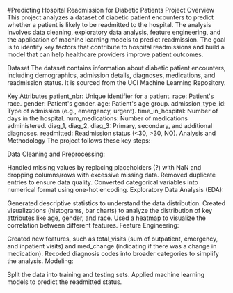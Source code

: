 #Predicting Hospital Readmission for Diabetic Patients
Project Overview
This project analyzes a dataset of diabetic patient encounters to predict whether a patient is likely to be readmitted to the hospital. The analysis involves data cleaning, exploratory data analysis, feature engineering, and the application of machine learning models to predict readmission. The goal is to identify key factors that contribute to hospital readmissions and build a model that can help healthcare providers improve patient outcomes.

Dataset
The dataset contains information about diabetic patient encounters, including demographics, admission details, diagnoses, medications, and readmission status. It is sourced from the UCI Machine Learning Repository.

Key Attributes
patient_nbr: Unique identifier for a patient.
race: Patient's race.
gender: Patient's gender.
age: Patient's age group.
admission_type_id: Type of admission (e.g., emergency, urgent).
time_in_hospital: Number of days in the hospital.
num_medications: Number of medications administered.
diag_1, diag_2, diag_3: Primary, secondary, and additional diagnoses.
readmitted: Readmission status (<30, >30, NO).
Analysis and Methodology
The project follows these key steps:

Data Cleaning and Preprocessing:

Handled missing values by replacing placeholders (?) with NaN and dropping columns/rows with excessive missing data.
Removed duplicate entries to ensure data quality.
Converted categorical variables into numerical format using one-hot encoding.
Exploratory Data Analysis (EDA):

Generated descriptive statistics to understand the data distribution.
Created visualizations (histograms, bar charts) to analyze the distribution of key attributes like age, gender, and race.
Used a heatmap to visualize the correlation between different features.
Feature Engineering:

Created new features, such as total_visits (sum of outpatient, emergency, and inpatient visits) and med_change (indicating if there was a change in medication).
Recoded diagnosis codes into broader categories to simplify the analysis.
Modeling:

Split the data into training and testing sets.
Applied machine learning models to predict the readmitted status.
